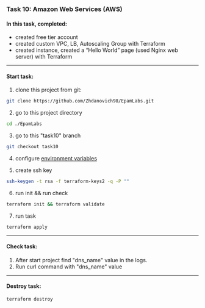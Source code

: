 ### Task 10: Amazon Web Services (AWS) ###
#### In this task, completed: ####
-   created free tier account
-   created custom VPC, LB, Autoscaling Group with Terraform
-   created instance, created a “Hello World” page (used Nginx web server) with Terraform
---
#### Start task: ####
1.   clone this project from git:
```sh
git clone https://github.com/Zhdanovich98/EpamLabs.git
```
2.   go to this project directory
```sh
cd ./EpamLabs
```
3.    go to this "task10" branch
```sh
git checkout task10
```
4.    configure [environment variables](https://docs.aws.amazon.com/cli/latest/userguide/cli-configure-envvars.html)

5.   create ssh key
```sh
ssh-keygen -t rsa -f terraform-keys2 -q -P ""
```
6. run init && run check
```sh
terraform init && terraform validate
```
7. run task
```sh
terraform apply
```
---
#### Check task: ####
1.   After start project find "dns_name" value in the logs.
2.   Run curl command with "dns_name" value
---
#### Destroy task: ####
```sh
terraform destroy
```
